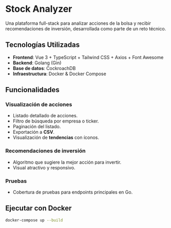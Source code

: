 # Stock Analyzer

Una plataforma full-stack para analizar acciones de la bolsa y recibir recomendaciones de inversión, desarrollada como parte de un reto técnico.

## Tecnologías Utilizadas

- **Frontend**: Vue 3 + TypeScript + Tailwind CSS + Axios + Font Awesome
- **Backend**: Golang (Gin)
- **Base de datos**: CockroachDB
- **Infraestructura**: Docker & Docker Compose

## Funcionalidades

### Visualización de acciones
- Listado detallado de acciones.
- Filtro de búsqueda por empresa o ticker.
- Paginación del listado.
- Exportación a **CSV**.
- Visualización de **tendencias** con íconos.

### Recomendaciones de inversión
- Algoritmo que sugiere la mejor acción para invertir.
- Visual atractivo y responsivo.

### Pruebas
- Cobertura de pruebas para endpoints principales en Go.

## Ejecutar con Docker

```bash
docker-compose up --build
